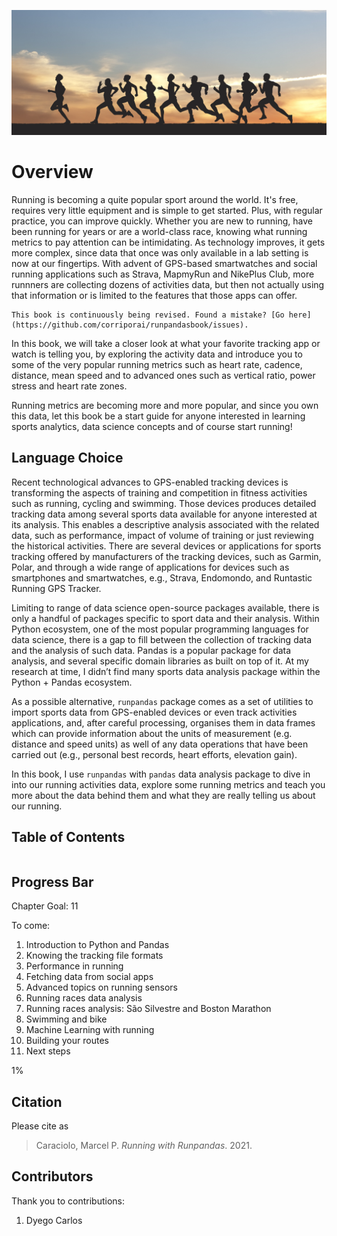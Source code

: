 ![Picture of art running team](_static/images/running_team.jpg)

# Overview

Running is becoming a quite popular sport around the world. It's free, requires very little equipment and is simple to get started. Plus, with regular practice, you can improve quickly. Whether you are new to running, have been running for years or are a world-class race, knowing what running metrics to pay attention can be intimidating. As technology improves, it gets more complex, since data that once was only available in a lab setting is now at our fingertips. With advent of GPS-based smartwatches and social running applications such as Strava, MapmyRun and NikePlus Club, more runnners are collecting dozens of activities data, but then not actually using that information or is limited to the features that those apps can offer.

```{warning}
This book is continuously being revised. Found a mistake? [Go here](https://github.com/corriporai/runpandasbook/issues).
```

In this book, we will take a closer look at what your favorite tracking app or watch is telling you, by exploring the activity data and introduce you to some of the very popular running metrics such as heart rate, cadence, distance, mean speed and to advanced ones such as vertical ratio, power stress and heart rate zones.

Running metrics are becoming more and more popular, and since you own this data, let this book be a start guide for anyone interested in learning sports analytics, data science concepts and of course start running!
## Language Choice

Recent technological advances to GPS-enabled tracking devices is transforming the aspects of training and competition in fitness activities such as running, cycling and swimming. Those devices produces detailed tracking data among several sports data available for anyone interested at its analysis. This enables a descriptive analysis associated with the related data, such as performance, impact of volume of training or just reviewing the historical activities. There are several devices or applications for sports tracking offered by manufacturers of the tracking devices, such as Garmin, Polar, and through a wide range of applications for devices such as smartphones and smartwatches, e.g., Strava, Endomondo, and Runtastic Running GPS Tracker.

Limiting to range of data science open-source packages available, there is only a handful of packages specific to sport data and their analysis. Within Python ecosystem, one of the most popular programming languages for data science, there is a gap to fill between the collection of tracking data and the analysis of such data. Pandas is a popular package for data analysis, and several specific domain libraries as built on top of it. At my research at time, I didn’t find many sports data analysis package within the Python + Pandas ecosystem.

As a possible alternative, `runpandas` package comes as a set of utilities to import sports data from GPS-enabled devices or even track activities applications, and, after careful processing, organises them in data frames which can provide information about the units of measurement (e.g. distance and speed units) as well of any data operations that have been carried out (e.g., personal best records, heart efforts, elevation gain).

In this book, I use `runpandas` with `pandas` data analysis package to dive in into our running activities data, explore some running metrics and teach you more about the data behind them and what they are really telling us about our running.

## Table of Contents

```{tableofcontents}
```

## Progress Bar

Chapter Goal: 11

To come:

1. Introduction to Python and Pandas
2. Knowing the tracking file formats
3. Performance in running
4. Fetching data from social apps
5. Advanced topics on running sensors
6. Running races data analysis
7. Running races analysis: São Silvestre and Boston Marathon
8. Swimming and bike
9. Machine Learning with running
10. Building your routes
11. Next steps

<div class="wh-wrapper">
    <div class="wh-progress-bar">
        <span class="wh-progress-bar-fill" style="width: 1%;"> 1% </span>
    </div>
</div>

## Citation

Please cite as

> Caraciolo, Marcel P. *Running with Runpandas*. 2021.

## Contributors

Thank you to contributions:

1. Dyego Carlos